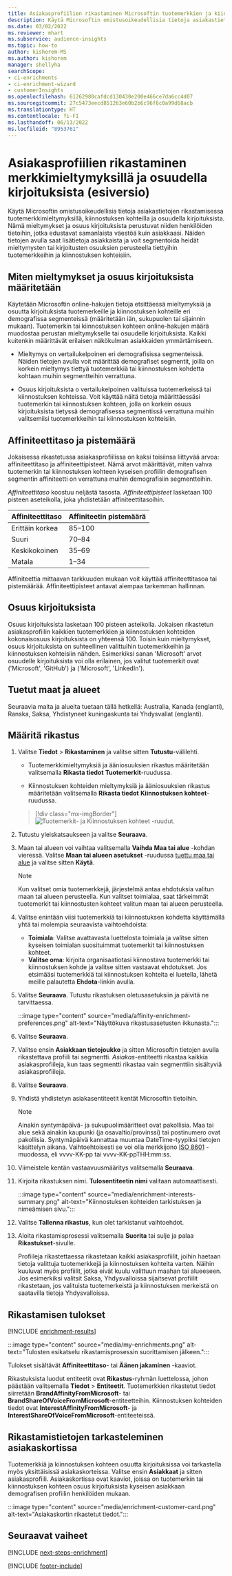 ```yaml
---
title: Asiakasprofiilien rikastaminen Microsoftin tuotemerkkien ja kiinnostuksen kohteiden tiedoilla
description: Käytä Microsoftin omistusoikeudellisia tietoja asiakastietojen rikastamisessa merkkimieltymyksillä ja osuudella kirjoituksista.
ms.date: 03/02/2022
ms.reviewer: mhart
ms.subservice: audience-insights
ms.topic: how-to
author: kishorem-MS
ms.author: kishorem
manager: shellyha
searchScope:
- ci-enrichments
- ci-enrichment-wizard
- customerInsights
ms.openlocfilehash: 61262980cafdcd130430e200e466ce7da6cc4d07
ms.sourcegitcommit: 27c5473eecd851263e60b2b6c96f6c0a99d68acb
ms.translationtype: HT
ms.contentlocale: fi-FI
ms.lasthandoff: 06/13/2022
ms.locfileid: "8953761"
---
```

# <a name="enrich-customer-profiles-with-affinities-and-share-of-voice-preview"></a>Asiakasprofiilien rikastaminen merkkimieltymyksillä ja osuudella kirjoituksista (esiversio)

Käytä Microsoftin omistusoikeudellisia tietoja asiakastietojen rikastamisessa tuotemerkkimieltymyksillä, kiinnostuksen kohteilla ja osuudella kirjoituksista. Nämä mieltymykset ja osuus kirjoituksista perustuvat niiden henkilöiden tietoihin, jotka edustavat samanlaista väestöä kuin asiakkaasi. Näiden tietojen avulla saat lisätietoja asiakkaista ja voit segmentoida heidät mieltymysten tai kirjoitusten osuuksien perusteella tiettyihin tuotemerkkeihin ja kiinnostuksen kohteisiin.

## <a name="how-we-determine-affinities-and-sov"></a>Miten mieltymykset ja osuus kirjoituksista määritetään

Käytetään Microsoftin online-hakujen tietoja etsittäessä mieltymyksiä ja osuutta kirjoituksista tuotemerkeille ja kiinnostuksen kohteille eri demografissa segmenteissä (määritetään iän, sukupuolen tai sijainnin mukaan). Tuotemerkin tai kiinnostuksen kohteen online-hakujen määrä muodostaa perustan mieltymykselle tai osuudelle kirjoituksista. Kaikki kuitenkin määrittävät erilaisen näkökulman asiakkaiden ymmärtämiseen.

- Mieltymys on vertailukelpoinen eri demografisissa segmenteissä. Näiden tietojen avulla voit määrittää demografiset segmentit, joilla on korkein mieltymys tiettyä tuotemerkkiä tai kiinnostuksen kohdetta kohtaan muihin segmentteihin verrattuna.

- Osuus kirjoituksista o vertailukelpoinen valituissa tuotemerkeissä tai kiinnostuksen kohteissa. Voit käyttää näitä tietoja määrittäessäsi tuotemerkin tai kiinnostuksen kohteen, jolla on korkein osuus kirjoituksista tietyssä demografisessa segmentissä verrattuna muihin valitsemiisi tuotemerkkeihin tai kiinnostuksen kohteisiin.

## <a name="affinity-level-and-score"></a>Affiniteettitaso ja pistemäärä

Jokaisessa rikastetussa asiakasprofiilissa on kaksi toisiinsa liittyvää arvoa: affiniteettitaso ja affiniteettipisteet. Nämä arvot määrittävät, miten vahva tuotemerkin tai kiinnostuksen kohteen kyseisen profiilin demografisen segmentin affiniteetti on verrattuna muihin demografisiin segmentteihin.

*Affiniteettitaso* koostuu neljästä tasosta. *Affiniteettipisteet* lasketaan 100 pisteen aseteikolla, joka yhdistetään affiniteettitasoihin.

|Affiniteettitaso |Affiniteetin pistemäärä  |
|---------|---------|
|Erittäin korkea     | 85–100       |
|Suuri     | 70–84        |
|Keskikokoinen     | 35–69        |
|Matala     | 1–34        |

Affiniteettia mittaavan tarkkuuden mukaan voit käyttää affiniteettitasoa tai pistemäärää. Affiniteettipisteet antavat aiempaa tarkemman hallinnan.

## <a name="share-of-voice-sov"></a>Osuus kirjoituksista

Osuus kirjoituksista lasketaan 100 pisteen asteikolla. Jokaisen rikastetun asiakasprofiilin kaikkien tuotemerkkien ja kiinnostuksen kohteiden kokonaisosuus kirjoituksista on yhteensä 100. Toisin kuin mieltymykset, osuus kirjoituksista on suhteellinen valittuihin tuotemerkkeihin ja kiinnostuksen kohteisiin nähden. Esimerkiksi sanan 'Microsoft' arvot osuudelle kirjoituksista voi olla erilainen, jos valitut tuotemerkit ovat ('Microsoft', 'GitHub') ja ('Microsoft', 'LinkedIn').

## <a name="supported-countriesregions"></a>Tuetut maat ja alueet

Seuraavia maita ja alueita tuetaan tällä hetkellä: Australia, Kanada (englanti), Ranska, Saksa, Yhdistyneet kuningaskunta tai Yhdysvallat (englanti).

## <a name="configure-the-enrichment"></a>Määritä rikastus

1. Valitse **Tiedot** > **Rikastaminen** ja valitse sitten **Tutustu**-välilehti.

   - Tuotemerkkimieltymyksiä ja ääniosuuksien rikastus määritetään valitsemalla **Rikasta tiedot** **Tuotemerkit**-ruudussa.

   - Kiinnostuksen kohteiden mieltymyksiä ja ääniosuuksien rikastus määritetään valitsemalla **Rikasta tiedot** **Kiinnostuksen kohteet**-ruudussa.

   > [!div class="mx-imgBorder"]
   > ![Tuotemerkit- ja Kiinnostuksen kohteet -ruudut.](media/BrandsInterest-tile-Hub.png "Tuotemerkit- ja Kiinnostuksen kohde -ruudut")

1. Tutustu yleiskatsaukseen ja valitse **Seuraava**.

1. Maan tai alueen voi vaihtaa valitsemalla **Vaihda** **Maa tai alue** -kohdan vieressä. Valitse **Maan tai alueen asetukset** -ruudussa [tuettu maa tai alue](#supported-countriesregions) ja valitse sitten **Käytä**.

   > [!NOTE]
   > Kun valitset omia tuotemerkkejä, järjestelmä antaa ehdotuksia valitun maan tai alueen perusteella. Kun valitset toimialaa, saat tärkeimmät tuotemerkit tai kiinnostusten kohteet valitun maan tai alueen perusteella.

1. Valitse enintään viisi tuotemerkkiä tai kiinnostuksen kohdetta käyttämällä yhtä tai molempia seuraavista vaihtoehdoista:

   - **Toimiala**: Valitse avattavasta luettelosta toimiala ja valitse sitten kyseisen toimialan suosituimmat tuotemerkit tai kiinnostuksen kohteet.
   - **Valitse oma**: kirjoita organisaatiotasi kiinnostava tuotemerkki tai kiinnostuksen kohde ja valitse sitten vastaavat ehdotukset. Jos etsimääsi tuotemerkkiä tai kiinnostuksen kohteita ei luetella, lähetä meille palautetta **Ehdota**-linkin avulla.

1. Valitse **Seuraava**. Tutustu rikastuksen oletusasetuksiin ja päivitä ne tarvittaessa.

   :::image type="content" source="media/affinity-enrichment-preferences.png" alt-text="Näyttökuva rikastusasetusten ikkunasta.":::

1. Valitse **Seuraava**.

1. Valitse ensin **Asiakkaan tietojoukko** ja sitten Microsoftin tietojen avulla rikastettava profiili tai segmentti. *Asiakas*-entiteetti rikastaa kaikkia asiakasprofiileja, kun taas segmentti rikastaa vain segmenttiin sisältyviä asiakasprofiileja.

1. Valitse **Seuraava**.

1. Yhdistä yhdistetyn asiakasentiteetit kentät Microsoftin tietoihin.

   > [!NOTE]
   > Ainakin syntymäpäivä- ja sukupuolimääritteet ovat pakollisia. Maa tai alue sekä ainakin kaupunki (ja osavaltio/provinssi) tai postinumero ovat pakollisia. Syntymäpäivä kannattaa muuntaa DateTime-tyypiksi tietojen käsittelyn aikana. Vaihtoehtoisesti se voi olla merkkijono [ISO 8601](https://www.iso.org/iso-8601-date-and-time-format.html) -muodossa, eli vvvv-KK-pp tai vvvv-KK-ppTHH:mm:ss.

1. Viimeistele kentän vastaavuusmääritys valitsemalla **Seuraava**.

1. Kirjoita rikastuksen nimi. **Tulosentiteetin nimi** valitaan automaattisesti.

   :::image type="content" source="media/enrichment-interests-summary.png" alt-text="Kiinnostuksen kohteiden tarkistuksen ja nimeämisen sivu.":::

1. Valitse **Tallenna rikastus**, kun olet tarkistanut vaihtoehdot.

1. Aloita rikastamisprosessi valitsemalla **Suorita** tai sulje ja palaa **Rikastukset**-sivulle.

   Profiileja rikastettaessa rikastetaan kaikki asiakasprofiilit, joihin haetaan tietoja valittuja tuotemerkkejä ja kiinnostuksen kohteita varten. Näihin kuuluvat myös profiilit, jotka eivät kuulu valittuun maahan tai alueeseen. Jos esimerkiksi valitsit Saksa, Yhdysvalloissa sijaitsevat profiilit rikastetaan, jos valituista tuotemerkeistä ja kiinnostuksen merkeistä on saatavilla tietoja Yhdysvalloissa.

## <a name="enrichment-results"></a>Rikastamisen tulokset

[!INCLUDE [enrichment-results](includes/enrichment-results.md)]

:::image type="content" source="media/my-enrichments.png" alt-text="Tulosten esikatselu rikastamisprosessin suorittamisen jälkeen.":::

Tulokset sisältävät **Affiniteettitaso**- tai **Äänen jakaminen** -kaaviot.

Rikastuksista luodut entiteetit ovat **Rikastus**-ryhmän luettelossa, johon päästään valitsemalla **Tiedot** > **Entiteetit**. Tuotemerkkien rikastetut tiedot siirretään **BrandAffinityFromMicrosoft**- tai **BrandShareOfVoiceFromMicrosoft**-entiteetteihin. Kiinnostuksen kohteiden tiedot ovat **InterestAffinityFromMicrosoft**- ja **InterestShareOfVoiceFromMicrosoft**-entiteeteissä.

## <a name="see-enrichment-data-on-the-customer-card"></a>Rikastamistietojen tarkasteleminen asiakaskortissa

Tuotemerkkiä ja kiinnostuksen kohteen osuutta kirjoituksissa voi tarkastella myös yksittäisissä asiakaskorteissa. Valitse ensin **Asiakkaat** ja sitten asiakasprofiili. Asiakaskortissa ovat kaaviot, joissa on tuotemerkin tai kiinnostuksen kohteen osuus kirjoituksista kyseisen asiakkaan demografisen profiilin henkilöiden mukaan.

:::image type="content" source="media/enrichment-customer-card.png" alt-text="Asiakaskortin rikastetut tiedot.":::

## <a name="next-steps"></a>Seuraavat vaiheet

[!INCLUDE [next-steps-enrichment](includes/next-steps-enrichment.md)]


[!INCLUDE [footer-include](includes/footer-banner.md)]
